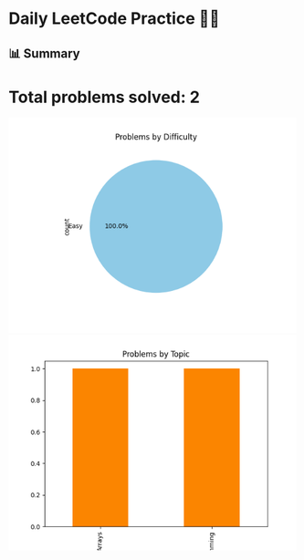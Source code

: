 # Daily LeetCode Practice 🧑‍💻

## 📊 Summary
# Total problems solved: 2

  ![Difficulty Pie](charts/difficulty_pie.png)
  ![Topics Bar](charts/topics_bar.png)
